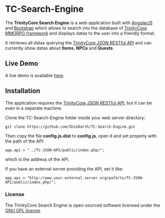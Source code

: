 # TC-Search-Engine

The **TrinityCore Search Engine** is a web application built with [AngularJS](https://angularjs.org/) and [Bootstrap](http://getbootstrap.com) which allows to search into the database of [TrinityCore MMORPG framework](https://github.com/TrinityCore/TrinityCore) and displays datas to the user into a friendly format.

It retrieves all datas querying the [TrinityCore JSON RESTful API](https://github.com/ShinDarth/TC-JSON-API/) and can currently show datas about **Items**, **NPCs** and **Quests**. 

## Live Demo

A live demo is available [here](http://usefulness.altervista.org/TC-Search-Engine/).

## Installation

The application requires the [TrinityCore JSON RESTful API](https://github.com/ShinDarth/TC-JSON-API/), but it can be even in a separate machine.

Clone the TC-Search-Engine folder inside your web server directory:

`git clone https://github.com/ShinDarth/TC-Search-Engine.git`

Then copy the file **config.js.dist** to **config.js**, open it and set properly with the path of the API:

`app.api = "../TC-JSON-API/public/index.php/";`

which is the address of the API.

If you have an external server providing the API, set it like:

`app.api = "http://www.your.external.server.org/path/to/TC-JSON-API/public/index.php/";`

### License

The TrinityCore Search Engine is open-sourced software licensed under the [GNU GPL license](https://github.com/ShinDarth/TC-Search-Engine/blob/master/LICENSE).
